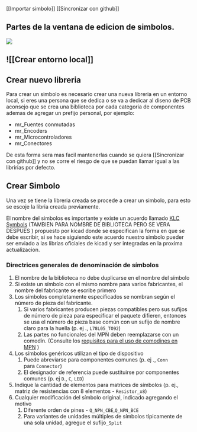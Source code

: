 [[Importar simbolo]]
[[Sincronizar con github]]

## Partes de la ventana de edicion de simbolos. 

![](https://i.imgur.com/fWiLHZw.png)

##  ![[Crear entorno local]]
## Crear nuevo libreria

Para crear un simbolo es necesario crear una nueva libreria en un entorno local, si eres una persona que se dedica o se va a dedicar al diseno de PCB aconsejo que se crea una biblioteca por cada categoria de componentes ademas de agregar un prefijo personal, por ejemplo:

* mr_Fuentes conmutadas
* mr_Encoders
* mr_Microcontroladores
* mr_Conectores

De esta forma sera mas facil mantenerlas cuando se quiera [[Sincronizar con github]] y no se corre el riesgo de que se puedan llamar igual a las libririas por defecto.

## Crear Simbolo

Una vez se tiene la libreria creada se procede a crear un simbolo, para esto se escoje la libria creada previamente.

El nombre del simbolos es importante y existe un acuerdo llamado [KLC Symbols](https://klc.kicad.org/symbol/)  (TAMBIEN PARA NOMBRE DE BIBLIOTECA PERO SE VERA DESPUES ) propuesto por kicad donde se especifican la forma en que se debe escribir, si se hace siguiendo este acuerdo nuestro simbolo pueder ser enviado a las librias oficiales de kicad y ser integradas en la proxima actualizacion.

### Directrices generales de denominación de símbolos

1.  El nombre de la biblioteca no debe duplicarse en el nombre del símbolo
2.  Si existe un símbolo con el mismo nombre para varios fabricantes, el nombre del fabricante se escribe primero
3.  Los símbolos completamente especificados se nombran según el número de pieza del fabricante.
	1.  Si varios fabricantes producen piezas compatibles pero sus sufijos de número de pieza para especificar el paquete difieren, entonces se usa el número de pieza base común con un sufijo de nombre claro para la huella (p. ej ., `L78L05_TO92`)
	2.  Las partes no funcionales del MPN deben reemplazarse con un comodín. (Consulte los [requisitos para el uso de comodines en MPN](https://klc.kicad.org/symbol/s2/s2.2) )
5.  Los símbolos genéricos utilizan el tipo de dispositivo
    1.  Puede abreviarse para componentes comunes (p. ej ., `Conn` para `Connector`)
    2.  El designador de referencia puede sustituirse por componentes comunes (p. ej `D`., `C`, `LED`)
6.  Indique la cantidad de elementos para matrices de símbolos (p. ej., matriz de resistencias con 8 elementos - `Resistor_x8`)
7.  Cualquier modificación del símbolo original, indicado agregando el motivo
    1.  Diferente orden de pines - `Q_NPN_CBE`,`Q_NPN_BCE`
    2.  Para variantes de unidades múltiples de símbolos típicamente de una sola unidad, agregue el sufijo`_Split`
